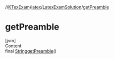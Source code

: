 //[KTexExam](../../../index.md)/[latex](../index.md)/[LatexExamSolution](index.md)/[getPreamble](get-preamble.md)



# getPreamble  
[jvm]  
Content  
final [String](https://docs.oracle.com/javase/8/docs/api/java/lang/String.html)[getPreamble](get-preamble.md)()  
  



